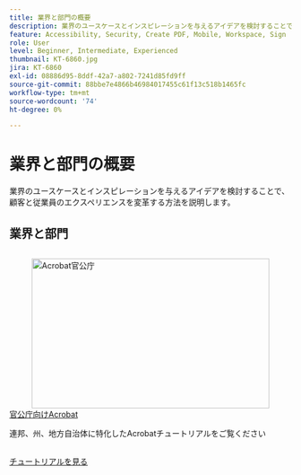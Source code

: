 ```yaml
---
title: 業界と部門の概要
description: 業界のユースケースとインスピレーションを与えるアイデアを検討することで、顧客と従業員のエクスペリエンスを一変させる方法をご覧ください
feature: Accessibility, Security, Create PDF, Mobile, Workspace, Sign
role: User
level: Beginner, Intermediate, Experienced
thumbnail: KT-6860.jpg
jira: KT-6860
exl-id: 08886d95-8ddf-42a7-a802-7241d85fd9ff
source-git-commit: 88bbe7e4866b46984017455c61f13c518b1465fc
workflow-type: tm+mt
source-wordcount: '74'
ht-degree: 0%

---
```


# 業界と部門の概要

業界のユースケースとインスピレーションを与えるアイデアを検討することで、顧客と従業員のエクスペリエンスを変革する方法を説明します。

## 業界と部門

<!-- START CARDS HTML - DO NOT MODIFY BY HAND -->
<div class="columns">
    <div class="column is-half-tablet is-half-desktop is-one-third-widescreen" aria-label="Acrobat for government">
        <div class="card" style="height: 100%; display: flex; flex-direction: column; height: 100%;">
            <div class="card-image">
                <figure class="image x-is-16by9">
                    <a href="https://experienceleague.adobe.com/ja/docs/document-cloud-learn/acrobat-learning/by-industry/gov/gov-overview" title="Acrobat官公庁" target="_self" rel="referrer">
                        <img class="is-bordered-r-small" src="https://experienceleague.adobe.com/ja/docs/document-cloud-learn/acrobat-learning/by-industry/media_1abe687622f66d3337ba5f1e48f787f436753c3bc.png?width=400&format=webply&optimize=medium" alt="Acrobat官公庁"
                             style="width: 100%; aspect-ratio: 16 / 9; object-fit: cover; overflow: hidden; display: block; margin: auto;">
                    </a>
                </figure>
            </div>
            <div class="card-content is-padded-small" style="display: flex; flex-direction: column; flex-grow: 1; justify-content: space-between;">
                <div class="top-card-content">
                    <p class="headline is-size-6 has-text-weight-bold">
                        <a href="https://experienceleague.adobe.com/ja/docs/document-cloud-learn/acrobat-learning/by-industry/gov/gov-overview" target="_self" rel="referrer" title="Acrobat官公庁">官公庁向けAcrobat</a>
                    </p>
                    <p class="is-size-6">連邦、州、地方自治体に特化したAcrobatチュートリアルをご覧ください</p>
                </div>
                <a href="https://experienceleague.adobe.com/ja/docs/document-cloud-learn/acrobat-learning/by-industry/gov/gov-overview" target="_self" rel="referrer" class="spectrum-Button spectrum-Button--outline spectrum-Button--primary spectrum-Button--sizeM" style="align-self: flex-start; margin-top: 1rem;">
                    <span class="spectrum-Button-label has-no-wrap has-text-weight-bold">チュートリアルを見る</span>
                </a>
            </div>
        </div>
    </div>
</div>
<!-- END CARDS HTML - DO NOT MODIFY BY HAND -->